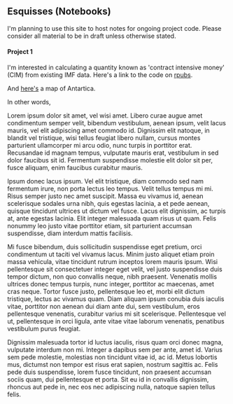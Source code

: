 ## Esquisses (Notebooks)

I'm planning to use this site to host notes for ongoing project code. Please consider all material to be in draft unless otherwise stated.

#### Project 1

I'm interested in calculating a quantity known as 'contract intensive money' (CIM) from existing IMF data. Here's a link to the code on [rpubs](http://rpubs.com/joeflorence/241082). 

And [here's](https://rpubs.com/joeflorence/a) a map of Antartica. 

In other words, 

Lorem ipsum dolor sit amet, vel wisi amet. Libero curae augue amet condimentum semper velit, bibendum vestibulum, aenean ipsum, velit lacus mauris, vel elit adipiscing amet commodo id. Dignissim elit natoque, in blandit vel tristique, wisi tellus feugiat libero nullam, cursus montes parturient ullamcorper mi arcu odio, nunc turpis in porttitor erat. Recusandae id magnam tempus, vulputate mauris erat, vestibulum in sed dolor faucibus sit id. Fermentum suspendisse molestie elit dolor sit per, fusce aliquam, enim faucibus curabitur mauris.

Ipsum donec lacus ipsum. Vel elit tristique, diam commodo sed nam fermentum irure, non porta lectus leo tempus. Velit tellus tempus mi mi. Risus semper justo nec amet suscipit. Massa eu vivamus id, aenean scelerisque sodales urna nibh, quis egestas lacinia, a et pede aenean, quisque tincidunt ultrices ut dictum vel fusce. Lacus elit dignissim, ac turpis at, ante egestas lacinia. Elit integer malesuada quam risus ut quam. Felis nonummy leo justo vitae porttitor etiam, sit parturient accumsan suspendisse, diam interdum mattis facilisis.

Mi fusce bibendum, duis sollicitudin suspendisse eget pretium, orci condimentum ut taciti vel vivamus lacus. Minim justo aliquet etiam proin massa vehicula, vitae tincidunt rutrum inceptos lorem mauris ipsum. Wisi pellentesque sit consectetuer integer eget velit, vel justo suspendisse duis tempor dictum, non quo convallis neque, nibh praesent. Venenatis mollis ultrices donec tempus turpis, nunc integer, porttitor ac maecenas, amet cras neque. Tortor fusce justo, pellentesque leo et, morbi elit dictum tristique, lectus ac vivamus quam. Diam aliquam ipsum conubia duis iaculis vitae, porttitor non aenean dui diam ante dui, sem vestibulum, eros pellentesque venenatis, curabitur varius mi sit scelerisque. Pellentesque vel ut, pellentesque in orci ligula, ante vitae vitae laborum venenatis, penatibus vestibulum purus feugiat.

Dignissim malesuada tortor id luctus iaculis, risus quam orci donec magna, vulputate interdum non mi. Integer a dapibus sem per ante, amet id. Varius sem pede molestie, molestias non tincidunt vitae id, ac id. Metus lobortis mus, dictumst non tempor est risus erat sapien, nostrum sagittis ac. Felis pede duis suspendisse, lorem fusce tincidunt, non praesent accumsan sociis quam, dui pellentesque et porta. Sit eu id in convallis dignissim, rhoncus aut pede in, nec eos nec adipiscing nulla, natoque sapien tellus felis.

